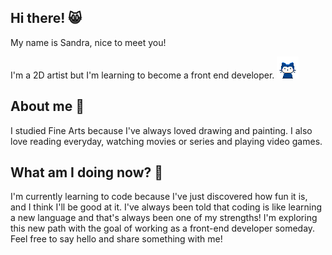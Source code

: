 ## Hi there! 😸
My name is Sandra, nice to meet you!

I'm a 2D artist but I'm learning to become a front end developer. <img src="mona-whisper.gif" width="35"/>

## About me 💭
I studied Fine Arts because I've always loved drawing and painting. I also love reading everyday, watching movies or series and playing video games.

## What am I doing now? 🌱
I'm currently learning to code because I've just discovered how fun it is, and I think I'll be good at it. I've always been told that coding is like learning a new language and that's always been one of my strengths! I'm exploring this new path with the goal of working as a front-end developer someday. Feel free to say hello and share something with me!